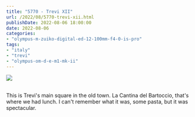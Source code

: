 ```yaml
---
title: "5770 - Trevi XII"
url: /2022/08/5770-trevi-xii.html
publishDate: 2022-08-06 18:00:00
date: 2022-08-06
categories:
- "olympus-m-zuiko-digital-ed-12-100mm-f4-0-is-pro"
tags:
- "italy"
- "trevi"
- "olympus-om-d-e-m1-mk-ii"
---
```

<div class="container">
<div class="center"><a target="_blank" href="https://d25zfm9zpd7gm5.cloudfront.net/1200x1200/2019/20190906_132535_lr.jpg"><img class="webfeedsFeaturedVisual" src="https://d25zfm9zpd7gm5.cloudfront.net/0600x0600/2019/20190906_132535_lr.jpg" /></a></div>
</div>
<br />

This is Trevi's main square in the old town. La Cantina del
Bartoccio, that's where we had lunch. I can't remember what
it was, some pasta, but it was spectacular.
